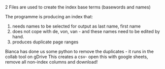 


2 Files are used to create the index base terms (basewords and names)


The programme is producing an index that:
1) needs names to be selected for output as last name, first name
2) does not cope with de, von, van - and these names need to be edited by hand.
3) produces duplicate page ranges

Bianca has done us some python to remove the duplicates - it runs in the collab tool on gDrive
This creates a csv- open this with google sheets, remove all non-index columns and download!




